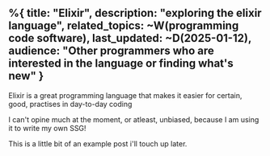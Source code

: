 %{
  title: "Elixir",
  description: "exploring the elixir language",
  related_topics: ~W(programming code software),
  last_updated: ~D(2025-01-12),
  audience: "Other programmers who are interested in the language or finding what's new"
}
---

Elixir is a great programming language that makes it easier for certain, good, practises in day-to-day coding

I can't opine much at the moment, or atleast, unbiased, because I am using it to write my own SSG!

This is a little bit of an example post i'll touch up later.
